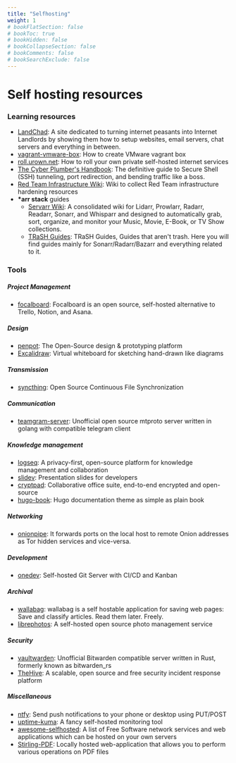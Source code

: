 ```yaml
---
title: "Selfhosting"
weight: 1
# bookFlatSection: false
# bookToc: true
# bookHidden: false
# bookCollapseSection: false
# bookComments: false
# bookSearchExclude: false
---
```


# Self hosting resources


### Learning resources
- [LandChad](https://landchad.net): A site dedicated to turning internet peasants into Internet Landlords by showing them how to setup websites, email servers, chat servers and everything in between.
- [vagrant-vmware-box](https://github.com/wildfluss/vagrant-vmware-box): How to create VMware vagrant box
- [roll.urown.net](https://github.com/alainwolf/roll.urown.net): How to roll your own private self-hosted internet services
- [The Cyber Plumber's Handbook](https://github.com/opsdisk/the_cyber_plumbers_handbook): The definitive guide to Secure Shell (SSH) tunneling, port redirection, and bending traffic like a boss.
- [Red Team Infrastructure Wiki](https://github.com/bluscreenofjeff/Red-Team-Infrastructure-Wiki): Wiki to collect Red Team infrastructure hardening resources
- **\*arr stack** guides
    - [Servarr Wiki](https://wiki.servarr.com): A consolidated wiki for Lidarr, Prowlarr, Radarr, Readarr, Sonarr, and Whisparr and designed to automatically grab, sort, organize, and monitor your Music, Movie, E-Book, or TV Show collections.
    - [TRaSH Guides](https://trash-guides.info): TRaSH Guides, Guides that aren't trash. Here you will find guides mainly for Sonarr/Radarr/Bazarr and everything related to it.

### Tools

##### Project Management
- [focalboard](https://github.com/mattermost/focalboard): Focalboard is an open source, self-hosted alternative to Trello, Notion, and Asana.

##### Design
- [penpot](https://github.com/penpot/penpot): The Open-Source design & prototyping platform
- [Excalidraw](https://github.com/excalidraw/excalidraw): Virtual whiteboard for sketching hand-drawn like diagrams

##### Transmission
- [syncthing](https://github.com/syncthing/syncthing): Open Source Continuous File Synchronization


##### Communication
- [teamgram-server](https://github.com/teamgram/teamgram-server): Unofficial open source mtproto server written in golang with compatible telegram client

##### Knowledge management
- [logseq](https://github.com/logseq/logseq): A privacy-first, open-source platform for knowledge management and collaboration
- [slidev](https://github.com/slidevjs/slidev): Presentation slides for developers
- [cryptpad](https://github.com/cryptpad/cryptpad): Collaborative office suite, end-to-end encrypted and open-source
- [hugo-book](https://github.com/alex-shpak/hugo-book): Hugo documentation theme as simple as plain book

##### Networking
- [onionpipe](https://github.com/cmars/onionpipe): It forwards ports on the local host to remote Onion addresses as Tor hidden services and vice-versa.

##### Development
- [onedev](http://www.google.com): Self-hosted Git Server with CI/CD and Kanban
##### Archival
- [wallabag](https://github.com/wallabag/wallabag): wallabag is a self hostable application for saving web pages: Save and classify articles. Read them later. Freely.
- [librephotos](https://github.com/LibrePhotos): A self-hosted open source photo management service

##### Security
- [vaultwarden](https://github.com/dani-garcia/vaultwarden): Unofficial Bitwarden compatible server written in Rust, formerly known as bitwarden_rs
- [TheHive](https://github.com/TheHive-Project/TheHive): A scalable, open source and free security incident response platform

##### Miscellaneous
- [ntfy](https://github.com/binwiederhier/ntfy): Send push notifications to your phone or desktop using PUT/POST
- [uptime-kuma](https://github.com/louislam/uptime-kuma): A fancy self-hosted monitoring tool
- [awesome-selfhosted](https://github.com/awesome-selfhosted/awesome-selfhosted): A list of Free Software network services and web applications which can be hosted on your own servers
- [Stirling-PDF](https://github.com/Stirling-Tools/Stirling-PDF): Locally hosted web-application that allows you to perform various operations on PDF files
